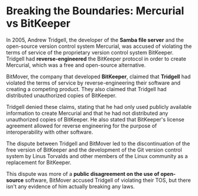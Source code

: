 # Breaking the Boundaries: Mercurial vs BitKeeper

In 2005, Andrew Tridgell, the developer of the **Samba file server** and the open-source version control system Mercurial, was accused of violating the terms of service of the proprietary version control system BitKeeper. Tridgell had **reverse-engineered** the BitKeeper protocol in order to create Mercurial, which was a free and open-source alternative.

BitMover, the company that developed **BitKeeper**, claimed that **Tridgell** had violated the terms of service by reverse-engineering their software and creating a competing product. They also claimed that Tridgell had distributed unauthorized copies of BitKeeper.

Tridgell denied these claims, stating that he had only used publicly available information to create Mercurial and that he had not distributed any unauthorized copies of BitKeeper. He also stated that BitKeeper's license agreement allowed for reverse engineering for the purpose of interoperability with other software.

The dispute between Tridgell and BitMover led to the discontinuation of the free version of BitKeeper and the development of the Git version control system by Linus Torvalds and other members of the Linux community as a replacement for BitKeeper.

This dispute was more of a **public disagreement on the use of open-source** software, BitMover accused Tridgell of violating their TOS, but there isn't any evidence of him actually breaking any laws.